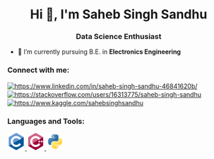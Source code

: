 <h1 align="center">Hi 👋, I'm Saheb Singh Sandhu</h1>
<h3 align="center">Data Science Enthusiast</h3>

- 🌱 I’m currently pursuing B.E. in **Electronics Engineering**

<h3 align="left">Connect with me:</h3>
<p align="left">
<a href="https://linkedin.com/in/https://www.linkedin.com/in/saheb-singh-sandhu-46841620b/" target="blank"><img align="center" src="https://raw.githubusercontent.com/rahuldkjain/github-profile-readme-generator/master/src/images/icons/Social/linked-in-alt.svg" alt="https://www.linkedin.com/in/saheb-singh-sandhu-46841620b/" height="30" width="40" /></a>
<a href="https://stackoverflow.com/users/https://stackoverflow.com/users/16313775/saheb-singh-sandhu" target="blank"><img align="center" src="https://raw.githubusercontent.com/rahuldkjain/github-profile-readme-generator/master/src/images/icons/Social/stack-overflow.svg" alt="https://stackoverflow.com/users/16313775/saheb-singh-sandhu" height="30" width="40" /></a>
<a href="https://kaggle.com/https://www.kaggle.com/sahebsinghsandhu" target="blank"><img align="center" src="https://raw.githubusercontent.com/rahuldkjain/github-profile-readme-generator/master/src/images/icons/Social/kaggle.svg" alt="https://www.kaggle.com/sahebsinghsandhu" height="30" width="40" /></a>
</p>

<h3 align="left">Languages and Tools:</h3>
<p align="left"> <a href="https://www.cprogramming.com/" target="_blank"> <img src="https://raw.githubusercontent.com/devicons/devicon/master/icons/c/c-original.svg" alt="c" width="40" height="40"/> </a> <a href="https://www.w3schools.com/cpp/" target="_blank"> <img src="https://raw.githubusercontent.com/devicons/devicon/master/icons/cplusplus/cplusplus-original.svg" alt="cplusplus" width="40" height="40"/> </a> <a href="https://www.python.org" target="_blank"> <img src="https://raw.githubusercontent.com/devicons/devicon/master/icons/python/python-original.svg" alt="python" width="40" height="40"/> </a> </p>
